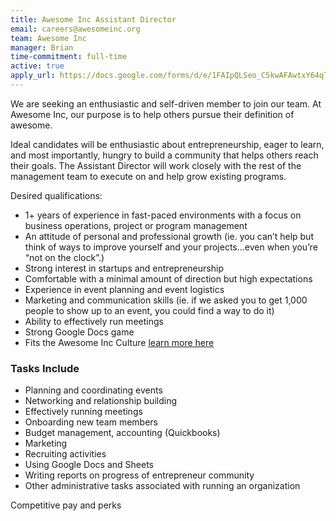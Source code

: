 ```yaml
---
title: Awesome Inc Assistant Director
email: careers@awesomeinc.org
team: Awesome Inc
manager: Brian
time-commitment: full-time
active: true
apply_url: https://docs.google.com/forms/d/e/1FAIpQLSeo_C5kwAFAwtxY64qT03egpsnVrwjGc-5UNezZ4HLwQj5SGA/viewform?usp=sf_link
---
```

We are seeking an enthusiastic and self-driven member to join our team. At Awesome Inc, our purpose is to help others pursue their definition of awesome.

Ideal candidates will be enthusiastic about entrepreneurship, eager to learn, and most importantly, hungry to build a community that helps others reach their goals. The Assistant Director will work closely with the rest of the management team to execute on and help grow existing programs.

Desired qualifications:
  * 1+ years of experience in fast-paced environments with a focus on business operations, project or program management
  * An attitude of personal and professional growth (ie. you can’t help but think of ways to improve yourself and your projects...even when you’re “not on the clock”.)
  * Strong interest in startups and entrepreneurship
  * Comfortable with a minimal amount of direction but high expectations
  * Experience in event planning and event logistics
  * Marketing and communication skills (ie. if we asked you to get 1,000 people to show up to an event, you could find a way to do it)
  * Ability to effectively run meetings
  * Strong Google Docs game
  * Fits the Awesome Inc Culture [learn more here](https://www.awesomeinc.org/culture-book-3.1.pdf)

### Tasks Include
  * Planning and coordinating events
  * Networking and relationship building
  * Effectively running meetings
  * Onboarding new team members
  * Budget management, accounting (Quickbooks)
  * Marketing
  * Recruiting activities    
  * Using Google Docs and Sheets
  * Writing reports on progress of entrepreneur community
  * Other administrative tasks associated with running an organization

Competitive pay and perks
